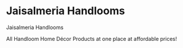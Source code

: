 # Jaisalmeria Handlooms

Jaisalmeria Handlooms

All Handloom Home Décor Products at one place at affordable prices!
